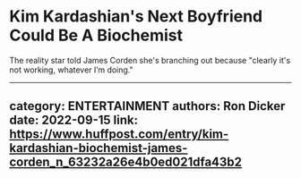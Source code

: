 # Kim Kardashian's Next Boyfriend Could Be A Biochemist

The reality star told James Corden she's branching out because "clearly it's not working, whatever I’m doing."

---
category: ENTERTAINMENT
authors: Ron Dicker
date: 2022-09-15
link: https://www.huffpost.com/entry/kim-kardashian-biochemist-james-corden_n_63232a26e4b0ed021dfa43b2
---
